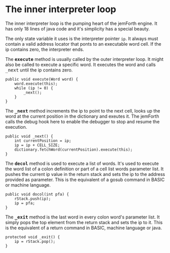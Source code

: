 # The inner interpreter loop #
The inner interpreter loop is the pumping heart of the jemForth engine.
It has only 18 lines of java code and it's simplicity has a special beauty.

The only state variable it uses is the interpreter pointer ``ip``.
It always must contain a valid address locator that ponts to an executable word cell.
If the ip contains zero, the interpreter ends. 

The <tt>**execute**</tt> method is usually called by the outer interpreter loop.
It might also be called to execute a specific word. It executes the word and calls <tt>_next</tt>
until the ip contains zero.

    public void execute(Word word) {
        word.execute(this);
        while (ip != 0) {
            _next();
        }
    }

The <tt>**_next**</tt> method increments the ip to point to the next cell,
looks up the word at the current position in the dictionary and exeutes it.
The jemForth calls the debug hook here to enable the debugger to stop and resume 
the execution. 

    public void _next() {
        int currentPosition = ip;
        ip = ip + CELL_SIZE;
        dictionary.fetchWord(currentPosition).execute(this);
    }

The <tt>**decol**</tt> method is used to execute a list of words. It's used to execute the
word list of a colon definition or part of a cell list words parameter list. It pushes the
current ip value in the return stack and sets the ip to the address provided as parameter.
This is the equivalent of a gosub command in BASIC or machine language. 

    public void docol(int pfa) {
        rStack.push(ip);
        ip = pfa;
    }
    
The <tt>**_exit**</tt> method is the last word in every colon word's parameter list.
It simply pops the top element from the return stack and sets the ip to it. This is 
the equivalent of a return command in BASIC, machine language or java.

    protected void _exit() {
        ip = rStack.pop();
    }
    
